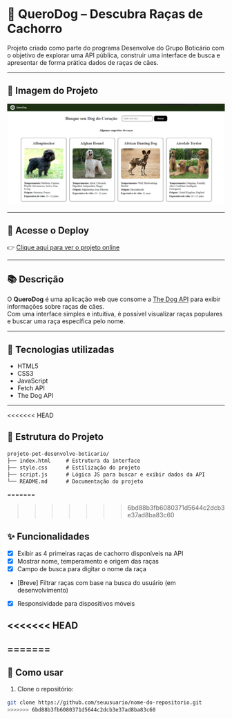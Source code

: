 # 🐶 QueroDog – Descubra Raças de Cachorro

Projeto criado como parte do programa Desenvolve do Grupo Boticário com o objetivo de explorar uma API pública, construir uma interface de busca e apresentar de forma prática dados de raças de cães.

---

## 📸 Imagem do Projeto

![Imagem de tela inicial do site](/assets/pataSite.png)

---

## 🔗 Acesse o Deploy

👉 [Clique aqui para ver o projeto online](https://debug-cafe.github.io/projeto-pet-desenvolve-boticario/)

---

## 📚 Descrição

O **QueroDog** é uma aplicação web que consome a [The Dog API](https://thedogapi.com/) para exibir informações sobre raças de cães.  
Com uma interface simples e intuitiva, é possível visualizar raças populares e buscar uma raça específica pelo nome.

---

## 🧰 Tecnologias utilizadas

- HTML5
- CSS3
- JavaScript
- Fetch API
- The Dog API

---

<<<<<<< HEAD
## 🧱 Estrutura do Projeto

```plaintext
projeto-pet-desenvolve-boticario/
├── index.html     # Estrutura da interface
├── style.css      # Estilização do projeto
├── script.js      # Lógica JS para buscar e exibir dados da API
└── README.md      # Documentação do projeto
```

=======
>>>>>>> 6bd88b3fb6080371d5644c2dcb3e37ad8ba83c60
## ✨ Funcionalidades

- [x] Exibir as 4 primeiras raças de cachorro disponíveis na API
- [x] Mostrar nome, temperamento e origem das raças
- [x] Campo de busca para digitar o nome da raça
- [Breve] Filtrar raças com base na busca do usuário (em desenvolvimento)
- [x] Responsividade para dispositivos móveis

<<<<<<< HEAD
---
=======
---

## 📄 Como usar

1. Clone o repositório:
```bash
git clone https://github.com/seuusuario/nome-do-repositorio.git
>>>>>>> 6bd88b3fb6080371d5644c2dcb3e37ad8ba83c60
